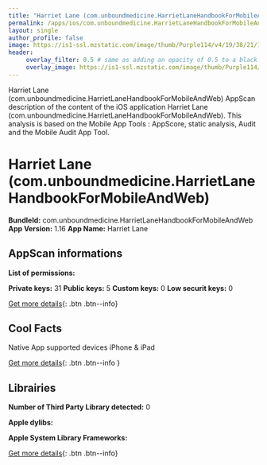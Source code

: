 ```yaml
---
title: "Harriet Lane (com.unboundmedicine.HarrietLaneHandbookForMobileAndWeb)"
permalink: /apps/ios/com.unboundmedicine.HarrietLaneHandbookForMobileAndWeb.html
layout: single
author_profile: false
image: https://is1-ssl.mzstatic.com/image/thumb/Purple114/v4/19/38/21/19382101-44dd-f2ae-5156-a25d012a3904/AppIcon-0-0-1x_U007emarketing-0-0-0-4-0-0-sRGB-0-0-0-GLES2_U002c0-512MB-85-220-0-0.png/512x512bb.jpg
header: 
     overlay_filter: 0.5 # same as adding an opacity of 0.5 to a black background
     overlay_image: https://is1-ssl.mzstatic.com/image/thumb/Purple114/v4/19/38/21/19382101-44dd-f2ae-5156-a25d012a3904/AppIcon-0-0-1x_U007emarketing-0-0-0-4-0-0-sRGB-0-0-0-GLES2_U002c0-512MB-85-220-0-0.png/512x512bb.jpg
---
```

Harriet Lane (com.unboundmedicine.HarrietLaneHandbookForMobileAndWeb) AppScan description of the content of the iOS application Harriet Lane (com.unboundmedicine.HarrietLaneHandbookForMobileAndWeb). This analysis is based on the Mobile App Tools : AppScore, static analysis, Audit and the Mobile Audit App Tool.

# Harriet Lane (com.unboundmedicine.HarrietLaneHandbookForMobileAndWeb)

**BundleId:** com.unboundmedicine.HarrietLaneHandbookForMobileAndWeb
**App Version:** 1.16
**App Name:** Harriet Lane


## AppScan informations 

**List of permissions:** 
  
  
**Private keys:** 31
**Public keys:** 5
**Custom keys:** 0
**Low securit keys:** 0
  
[Get more details](/pricing.html){: .btn .btn--info}

## Cool Facts

Native App
supported devices iPhone & iPad
  
[Get more details](/pricing.html){: .btn .btn--info }

## Librairies 
**Number of Third Party Library detected:** 0


**Apple dylibs:**


**Apple System Library Frameworks:**


  
[Get more details](/pricing.html){: .btn .btn--info}

